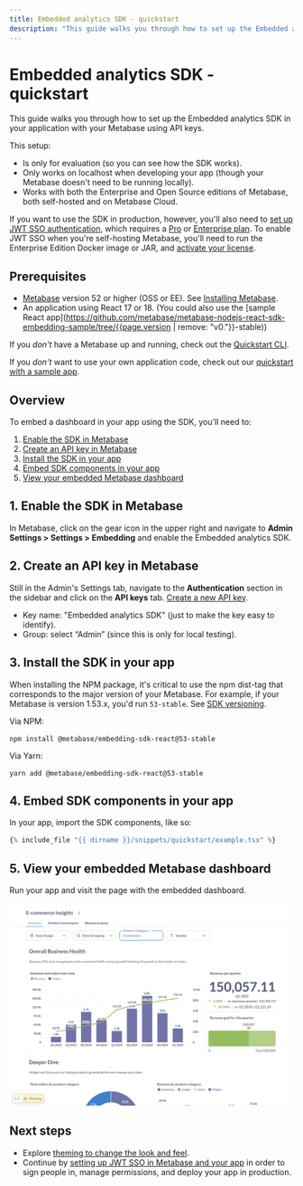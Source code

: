 ```yaml
---
title: Embedded analytics SDK - quickstart
description: "This guide walks you through how to set up the Embedded analytics SDK in your application with your Metabase."
---
```


# Embedded analytics SDK - quickstart

This guide walks you through how to set up the Embedded analytics SDK in your application with your Metabase using API keys.

This setup:

- Is only for evaluation (so you can see how the SDK works).
- Only works on localhost when developing your app (though your Metabase doesn't need to be running locally).
- Works with both the Enterprise and Open Source editions of Metabase, both self-hosted and on Metabase Cloud.

If you want to use the SDK in production, however, you'll also need to [set up JWT SSO authentication](./authentication.md), which requires a [Pro](https://store.metabase.com/checkout/embedding) or [Enterprise plan](https://www.metabase.com/pricing/). To enable JWT SSO when you're self-hosting Metabase, you'll need to run the Enterprise Edition Docker image or JAR, and [activate your license](../../installation-and-operation/activating-the-enterprise-edition.md).

## Prerequisites

- [Metabase](https://github.com/metabase/metabase/releases) version 52 or higher (OSS or EE). See [Installing Metabase](../../installation-and-operation/installing-metabase.md).
- An application using React 17 or 18. (You could also use the [sample React app](https://github.com/metabase/metabase-nodejs-react-sdk-embedding-sample/tree/{{page.version | remove: "v0."}}-stable))

If you _don't_ have a Metabase up and running, check out the [Quickstart CLI](./quickstart-cli.md).

If you _don't_ want to use your own application code, check out our [quickstart with a sample app](./quickstart-with-sample-app.md).

## Overview

To embed a dashboard in your app using the SDK, you'll need to:

1. [Enable the SDK in Metabase](#1-enable-the-sdk-in-metabase)
2. [Create an API key in Metabase](#2-create-an-api-key-in-metabase)
3. [Install the SDK in your app](#3-install-the-sdk-in-your-app)
4. [Embed SDK components in your app](#4-embed-sdk-components-in-your-app)
5. [View your embedded Metabase dashboard](#5-view-your-embedded-metabase-dashboard)

## 1. Enable the SDK in Metabase

In Metabase, click on the gear icon in the upper right and navigate to **Admin Settings > Settings > Embedding** and enable the Embedded analytics SDK.

## 2. Create an API key in Metabase

Still in the Admin's Settings tab, navigate to the **Authentication** section in the sidebar and click on the **API keys** tab. [Create a new API key](../../people-and-groups/api-keys.md).

- Key name: "Embedded analytics SDK" (just to make the key easy to identify).
- Group: select “Admin” (since this is only for local testing).

## 3. Install the SDK in your app

When installing the NPM package, it's critical to use the npm dist-tag that corresponds to the major version of your Metabase. For example, if your Metabase is version 1.53.x, you'd run `53-stable`. See [SDK versioning](./version.md).

Via NPM:

```
npm install @metabase/embedding-sdk-react@53-stable
```

Via Yarn:

```
yarn add @metabase/embedding-sdk-react@53-stable
```

## 4. Embed SDK components in your app

In your app, import the SDK components, like so:

```jsx
{% include_file "{{ dirname }}/snippets/quickstart/example.tsx" %}
```

## 5. View your embedded Metabase dashboard

Run your app and visit the page with the embedded dashboard.

![Embedded example dashboard](../images/embedded-example-dashboard.png)

## Next steps

- Explore [theming to change the look and feel](./appearance.md).
- Continue by [setting up JWT SSO in Metabase and your app](./authentication.md) in order to sign people in, manage permissions, and deploy your app in production.
